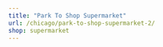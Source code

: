 ```yaml
---
title: "Park To Shop Supermarket"
url: /chicago/park-to-shop-supermarket-2/
shop: supermarket
---
```

